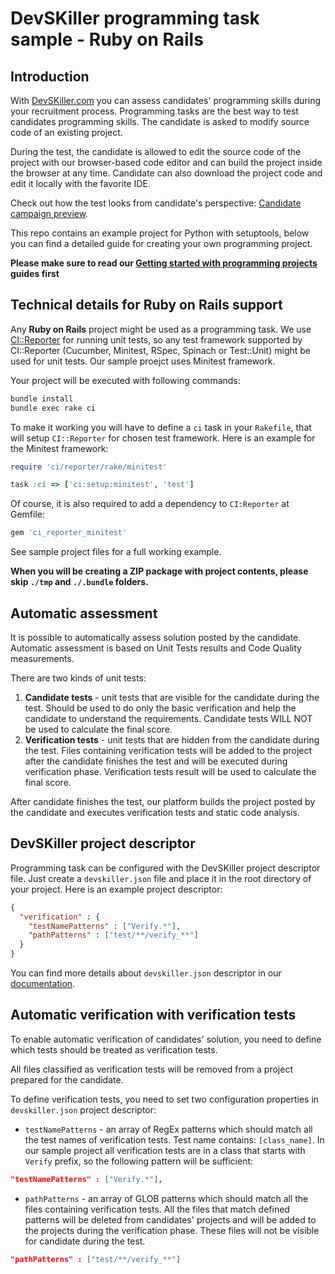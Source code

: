 # DevSKiller programming task sample - Ruby on Rails

## Introduction

With [DevSKiller.com](https://devskiller.com) you can assess candidates' programming skills during your recruitment process. Programming tasks are the best way to test candidates programming skills. The candidate is asked to modify source code of an existing project.

During the test, the candidate is allowed to edit the source code of the project with our browser-based code editor and can build the project inside the browser at any time. Candidate can also download the project code and edit it locally with the favorite IDE.

Check out how the test looks from candidate's perspective: [Candidate campaign preview](https://www.youtube.com/watch?v=rB4fViXPh5E).


This repo contains an example project for Python with setuptools, below you can find a detailed guide for creating your own programming project. 

**Please make sure to read our [Getting started with programming projects](https://docs.devskiller.com/programming_tasks/index.html) guides first**

## Technical details for Ruby on Rails support

Any **Ruby on Rails** project might be used as a programming task. We use [CI::Reporter](https://github.com/ci-reporter/ci_reporter) for running unit tests, so any test framework supported by CI::Reporter (Cucumber, Minitest, RSpec, Spinach or Test::Unit) might be used for unit tests. Our sample proejct uses Minitest framework.

Your project will be executed with following commands:

```sh
bundle install
bundle exec rake ci
```

To make it working you will have to define a `ci` task in your `Rakefile`, that will setup `CI::Reporter` for chosen test framework. 
Here is an example for the Minitest framework:

```ruby
require 'ci/reporter/rake/minitest'

task :ci => ['ci:setup:minitest', 'test']
```

Of course, it is also required to add a dependency to `CI:Reporter` at Gemfile:
```ruby
gem 'ci_reporter_minitest'
```

See sample project files for a full working example.

**When you will be creating a ZIP package with project contents, please skip `./tmp` and `./.bundle` folders.**

## Automatic assessment

It is possible to automatically assess solution posted by the candidate. Automatic assessment is based on Unit Tests results and Code Quality measurements. 

There are two kinds of unit tests:

1. **Candidate tests** - unit tests that are visible for the candidate during the test. Should be used to do only the basic verification and help the candidate to understand the requirements. Candidate tests WILL NOT be used to calculate the final score.
2. **Verification tests** - unit tests that are hidden from the candidate during the test. Files containing verification tests will be added to the project after the candidate finishes the test and will be executed during verification phase. Verification tests result will be used to calculate the final score.

After candidate finishes the test, our platform builds the project posted by the candidate and executes verification tests and static code analysis.

## DevSKiller project descriptor

Programming task can be configured with the DevSKiller project descriptor file. Just create a `devskiller.json` file and place it in the root directory of your project. Here is an example project descriptor:

```json
{
  "verification" : {
    "testNamePatterns" : ["Verify.*"],
    "pathPatterns" : ["test/**/verify_**"]
  }
}
```

You can find more details about `devskiller.json` descriptor in our [documentation](https://docs.devskiller.com/programming_tasks/project_descriptor.html).

## Automatic verification with verification tests

To enable automatic verification of candidates' solution, you need to define which tests should be treated as verification tests.

All files classified as verification tests will be removed from a project prepared for the candidate.

To define verification tests, you need to set two configuration properties in `devskiller.json` project descriptor:

- `testNamePatterns` - an array of RegEx patterns which should match all the test names of verification tests. 
Test name contains: `[class_name]`. In our sample project all verification tests are in a class that starts with `Verify` prefix, so the following pattern will be sufficient:

```json
"testNamePatterns" : ["Verify.*"],
```

- `pathPatterns` - an array of GLOB patterns which should match all the files containing verification tests. All the files that match defined patterns will be deleted from candidates' projects and will be added to the projects during the verification phase. These files will not be visible for candidate during the test.

```json
"pathPatterns" : ["test/**/verify_**"]
```

